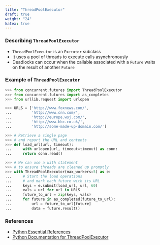 ```yaml
---
title: "ThreadPoolExecutor"
draft: true
weight: "24"
katex: true
---
```


### Describing `ThreadPoolExecutor`
- `ThreadPoolExecutor` is an `Executor` subclass
- It uses a pool of threads to execute calls asynchronously
- Deadlocks can occur when the callable associated with a `Future` waits on the result of another `Future`

### Example of `ThreadPoolExecutor`

```python
>>> from concurrent.futures import ThreadPoolExecutor
>>> from concurrent.futures import as_completes
>>> from urllib.request import urlopen

>>> URLS = ['http://www.foxnews.com/',
...         'http://www.cnn.com/',
...         'http://europe.wsj.com/',
...         'http://www.bbc.co.uk/',
...         'http://some-made-up-domain.com/']

>>> # Retrieve a single page
>>> # and report the URL and contents
>>> def load_url(url, timeout):
...     with urlopen(url, timeout=timeout) as conn:
...     return conn.read()

>>> # We can use a with statement
>>> # to ensure threads are cleaned up promptly
>>> with ThreadPoolExecutor(max_workers=5) as e:
...     # Start the load operations
...     # and mark each future with its URL
...     keys = e.submit(load_url, url, 60)
...     vals = url for url in URLS
...     future_to_url = zip(keys, vals)
...     for future in as_completed(future_to_url):
...         url = future_to_url[future]
...         data = future.result()
```

### References
- [Python Essential References](http://index-of.co.uk/Python/Python%20Essential%20Reference,%20Fourth%20Edition.pdf)
- [Python Documentation for ThreadPoolExecutor](https://docs.python.org/3/library/concurrent.futures.html#threadpoolexecutor)
